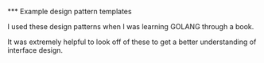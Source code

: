 *** Example design pattern templates

I used these design patterns when I was learning GOLANG through a book.

It was extremely helpful to look off of these to get a better understanding
of interface design.